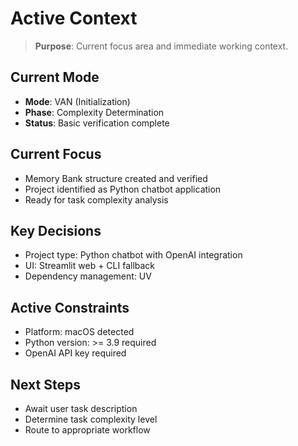 # Active Context

> **Purpose**: Current focus area and immediate working context.

## Current Mode
- **Mode**: VAN (Initialization)
- **Phase**: Complexity Determination
- **Status**: Basic verification complete

## Current Focus
- Memory Bank structure created and verified
- Project identified as Python chatbot application
- Ready for task complexity analysis

## Key Decisions
- Project type: Python chatbot with OpenAI integration
- UI: Streamlit web + CLI fallback
- Dependency management: UV

## Active Constraints
- Platform: macOS detected
- Python version: >= 3.9 required
- OpenAI API key required

## Next Steps
- Await user task description
- Determine task complexity level
- Route to appropriate workflow 